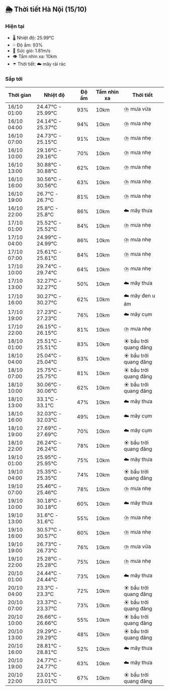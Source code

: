 ## 🌦️ Thời tiết Hà Nội (15/10)

### Hiện tại

- 🌡️ Nhiệt độ: 25.99℃
- 💦 Độ ẩm: 93%
- 💨 Sức gió: 1.81m/s
- 👁️ Tầm nhìn xa: 10km
- ☂️ Thời tiết: ☁️ mây rải rác

### Sắp tới

| Thời gian | Nhiệt độ | Độ ẩm | Tầm nhìn xa | Thời tiết |
| --- | --- | --- | --- | --- |
| 16/10 01:00 | 24.47℃ - 25.99℃ | 93% | 10km | ⛈️ mưa vừa |
| 16/10 04:00 | 24.14℃ - 25.37℃ | 94% | 10km | ⛈️ mưa nhẹ |
| 16/10 07:00 | 24.73℃ - 25.15℃ | 91% | 10km | ⛈️ mưa nhẹ |
| 16/10 10:00 | 29.16℃ - 29.16℃ | 70% | 10km | ⛈️ mưa nhẹ |
| 16/10 13:00 | 30.88℃ - 30.88℃ | 62% | 10km | ⛈️ mưa nhẹ |
| 16/10 16:00 | 30.56℃ - 30.56℃ | 63% | 10km | ⛈️ mưa nhẹ |
| 16/10 19:00 | 26.7℃ - 26.7℃ | 81% | 10km | ⛈️ mưa nhẹ |
| 16/10 22:00 | 25.8℃ - 25.8℃ | 86% | 10km | ☁️ mây thưa |
| 17/10 01:00 | 25.52℃ - 25.52℃ | 84% | 10km | ⛈️ mưa nhẹ |
| 17/10 04:00 | 24.99℃ - 24.99℃ | 86% | 10km | ⛈️ mưa nhẹ |
| 17/10 07:00 | 25.61℃ - 25.61℃ | 84% | 10km | ⛈️ mưa nhẹ |
| 17/10 10:00 | 29.74℃ - 29.74℃ | 64% | 10km | ⛈️ mưa nhẹ |
| 17/10 13:00 | 32.27℃ - 32.27℃ | 50% | 10km | ☁️ mây thưa |
| 17/10 16:00 | 30.27℃ - 30.27℃ | 62% | 10km | ☁️ mây đen u ám |
| 17/10 19:00 | 27.23℃ - 27.23℃ | 76% | 10km | ☁️ mây cụm |
| 17/10 22:00 | 26.15℃ - 26.15℃ | 81% | 10km | ⛈️ mưa nhẹ |
| 18/10 01:00 | 25.51℃ - 25.51℃ | 83% | 10km | ☀️ bầu trời quang đãng |
| 18/10 04:00 | 25.04℃ - 25.04℃ | 83% | 10km | ☀️ bầu trời quang đãng |
| 18/10 07:00 | 25.75℃ - 25.75℃ | 81% | 10km | ☀️ bầu trời quang đãng |
| 18/10 10:00 | 30.06℃ - 30.06℃ | 62% | 10km | ☀️ bầu trời quang đãng |
| 18/10 13:00 | 33.1℃ - 33.1℃ | 47% | 10km | ☁️ mây thưa |
| 18/10 16:00 | 32.03℃ - 32.03℃ | 49% | 10km | ☁️ mây cụm |
| 18/10 19:00 | 27.69℃ - 27.69℃ | 70% | 10km | ☁️ mây cụm |
| 18/10 22:00 | 26.24℃ - 26.24℃ | 78% | 10km | ☀️ bầu trời quang đãng |
| 19/10 01:00 | 25.95℃ - 25.95℃ | 75% | 10km | ☁️ mây thưa |
| 19/10 04:00 | 25.35℃ - 25.35℃ | 74% | 10km | ☀️ bầu trời quang đãng |
| 19/10 07:00 | 25.46℃ - 25.46℃ | 78% | 10km | ⛈️ mưa nhẹ |
| 19/10 10:00 | 30.18℃ - 30.18℃ | 60% | 10km | ☁️ mây thưa |
| 19/10 13:00 | 31.6℃ - 31.6℃ | 55% | 10km | ⛈️ mưa nhẹ |
| 19/10 16:00 | 30.57℃ - 30.57℃ | 60% | 10km | ⛈️ mưa nhẹ |
| 19/10 19:00 | 26.73℃ - 26.73℃ | 76% | 10km | ⛈️ mưa vừa |
| 19/10 22:00 | 25.28℃ - 25.28℃ | 75% | 10km | ⛈️ mưa nhẹ |
| 20/10 01:00 | 24.44℃ - 24.44℃ | 73% | 10km | ☁️ mây thưa |
| 20/10 04:00 | 23.3℃ - 23.3℃ | 72% | 10km | ☀️ bầu trời quang đãng |
| 20/10 07:00 | 23.37℃ - 23.37℃ | 73% | 10km | ☀️ bầu trời quang đãng |
| 20/10 10:00 | 26.66℃ - 26.66℃ | 55% | 10km | ☀️ bầu trời quang đãng |
| 20/10 13:00 | 29.29℃ - 29.29℃ | 48% | 10km | ☀️ bầu trời quang đãng |
| 20/10 16:00 | 28.81℃ - 28.81℃ | 52% | 10km | ☁️ mây thưa |
| 20/10 19:00 | 24.77℃ - 24.77℃ | 63% | 10km | ☁️ mây thưa |
| 20/10 22:00 | 23.01℃ - 23.01℃ | 67% | 10km | ☀️ bầu trời quang đãng |
